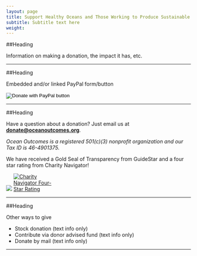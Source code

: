 ```yaml
---
layout: page 
title: Support Healthy Oceans and Those Working to Produce Sustainable Seafood
subtitle: Subtitle text here
weight: 
---
```

##Heading

Information on making a donation, the impact it has, etc.

-----
##Heading

Embedded and/or linked PayPal form/button

<form action="https://www.paypal.com/donate" method="post" target="_top">
<input type="hidden" name="hosted_button_id" value="FLKRWLCM7W696" />
<input type="image" src="https://www.paypalobjects.com/en_US/i/btn/btn_donateCC_LG.gif" border="0" name="submit" title="PayPal - The safer, easier way to pay online!" alt="Donate with PayPal button" />
<img alt="" border="0" src="https://www.paypal.com/en_US/i/scr/pixel.gif" width="1" height="1" />
</form>

-----
##Heading

Have a question about a donation? Just email us at **donate@oceanoutcomes.org**.  

*Ocean Outcomes is a registered 501(c)(3) nonprofit organization and our Tax ID is 46-4901375.* 

We have received a Gold Seal of Transparency from GuideStar and a four star rating from Charity Navigator!

<a href="https://www.guidestar.org/profile/shared/9c87b1e5-f828-4ef4-9f52-ad1d33ab3eb6" target="_blank"><img src="https://widgets.guidestar.org/TransparencySeal/9523457" /></a>    <a href="https://www.charitynavigator.org/ein/464901375" target="_blank" ><img src="https://charitynavigator.org/content/dam/cn/cn/badges/Four-StarRatingBadge-FullColor.png" alt="Charity Navigator Four-Star Rating" style="max-width: 110px;"/></a>
  
-----

##Heading

Other ways to give

  * Stock donation (text info only)
  * Contribute via donor advised fund (text info only)
  * Donate by mail (text info only)

-----
